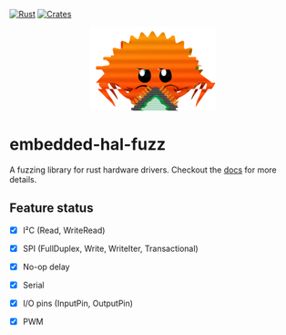 [![Rust](https://github.com/silvergasp/embedded-hal-fuzz/actions/workflows/rust.yml/badge.svg)](https://github.com/silvergasp/embedded-hal-fuzz/actions/workflows/rust.yml)
[![Crates](https://img.shields.io/crates/v/embedded_hal_fuzz)](https://crates.io/crates/embedded-hal-fuzz)

<p align="center">
  <img src="logo.png" />
</p>


# embedded-hal-fuzz
A fuzzing library for rust hardware drivers. Checkout the [docs](https://docs.rs/embedded-hal-fuzz/1.0.0-rc.1/embedded_hal_fuzz/) for more details.

## Feature status

- [x] I²C (Read, WriteRead)
- [x] SPI (FullDuplex, Write, WriteIter, Transactional)
- [x] No-op delay
- [x] Serial
- [x] I/O pins (InputPin, OutputPin)
- [x] PWM

